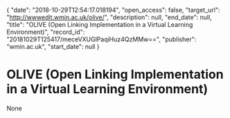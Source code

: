 {
  "date": "2018-10-29T12:54:17.018194", 
  "open_access": false, 
  "target_url": "http://wwwedit.wmin.ac.uk/olive/", 
  "description": null, 
  "end_date": null, 
  "title": "OLIVE (Open Linking Implementation in a Virtual Learning Environment)", 
  "record_id": "20181029T125417/meceVXUGlPaqiHuz4QzMMw==", 
  "publisher": "wmin.ac.uk", 
  "start_date": null
}

# OLIVE (Open Linking Implementation in a Virtual Learning Environment)

None